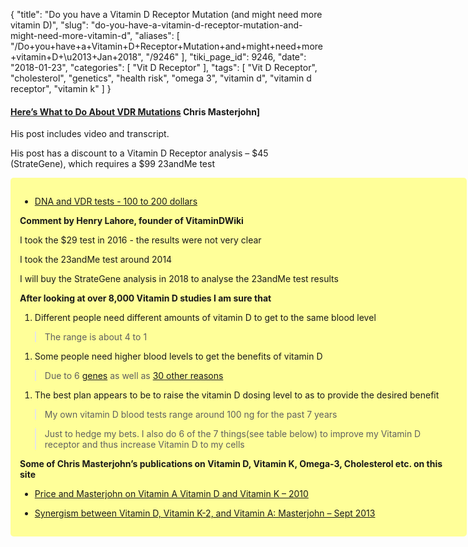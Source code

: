 {
    "title": "Do you have a Vitamin D Receptor Mutation (and might need more vitamin D)",
    "slug": "do-you-have-a-vitamin-d-receptor-mutation-and-might-need-more-vitamin-d",
    "aliases": [
        "/Do+you+have+a+Vitamin+D+Receptor+Mutation+and+might+need+more+vitamin+D+\u2013+Jan+2018",
        "/9246"
    ],
    "tiki_page_id": 9246,
    "date": "2018-01-23",
    "categories": [
        "Vit D Receptor"
    ],
    "tags": [
        "Vit D Receptor",
        "cholesterol",
        "genetics",
        "health risk",
        "omega 3",
        "vitamin d",
        "vitamin d receptor",
        "vitamin k"
    ]
}


#### [Here’s What to Do About VDR Mutations](https://chrismasterjohnphd.com/2018/01/23/heres-vdr-mutations/%20) Chris Masterjohn]

His post includes video and transcript.

His post has a discount to a Vitamin D Receptor analysis – $45 (StrateGene), which requires a $99 23andMe test

<div class="border" style="background-color:#FF9;padding:15px;margin:10px 0;border-radius:5px;width:700px">

* [DNA and VDR tests - 100 to 200 dollars](/posts/dna-and-vdr-tests-100-to-200-dollars)

 **Comment by Henry Lahore, founder of VitaminDWiki** 

I took the $29 test in 2016 - the results were not very clear

I took the 23andMe test around 2014

I will buy the StrateGene analysis in 2018 to analyse the 23andMe test results

 **After looking at over 8,000 Vitamin D studies I am sure that** 

1. Different people need different amounts of vitamin D to get to the same blood level

> The range is about 4 to 1

1. Some people need higher blood levels to get the benefits of vitamin D

> Due to 6 [genes](/tags/genes.html) as well as [30 other reasons](/posts/reasons-for-low-response-to-vitamin-d)

1. The best plan appears to be to raise the vitamin D dosing level to as to provide the desired benefit

> My own vitamin D blood tests range around 100 ng for the past 7 years

> Just to hedge my bets. I also do 6 of the 7 things(see table below) to improve my Vitamin D receptor and thus increase Vitamin D to my cells

 **Some of Chris Masterjohn’s publications on Vitamin D, Vitamin K, Omega-3, Cholesterol etc. on this site** 

* [Price and Masterjohn on Vitamin A Vitamin D and Vitamin K – 2010](/posts/price-and-masterjohn-on-vitamin-a-vitamin-d-and-vitamin-k-2010)

* [Synergism between Vitamin D, Vitamin K-2, and Vitamin A: Masterjohn – Sept 2013](/posts/synergism-between-vitamin-d-vitamin-k-2-and-vitamin-a-masterjohn)